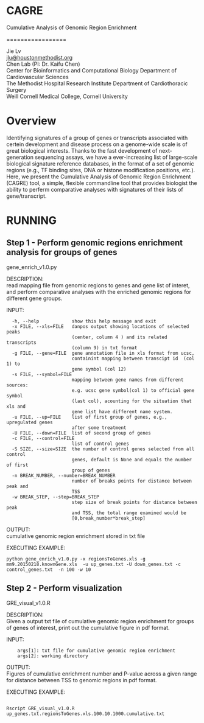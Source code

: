 # CAGRE

Cumulative Analysis of Genomic Region Enrichment

=================

Jie Lv  
jlu@houstonmethodist.org  
Chen Lab (PI: Dr. Kaifu Chen)  
Center for Bioinformatics and Computational Biology Department of Cardiovascular Sciences  
The Methodist Hospital Research Institute Department of Cardiothoracic Surgery  
Weill Cornell Medical College, Cornell University  

# Overview
Identifying signatures of a group of genes or transcripts associated with certein development and disease process on a genome-wide scale is of great biological interests. Thanks to the fast development of next-generation sequencing assays, we have a ever-increasing list of  large-scale biological signature reference databases, in the format of a set of genomic regions (e.g., TF binding sites, DNA or histone modification positions, etc.). Here, we present the Cumulative Analysis of Genomic Region Enrichment (CAGRE) tool, a simple, flexible commandline tool that provides biologist the ability to perferm comparative analyses with signatures of their lists of gene/transcript. 


RUNNING
============

Step 1 - Perform genomic regions enrichment analysis for groups of genes
------------------------
gene_enrich_v1.0.py 

DESCRIPTION:  
  read mapping file from genomic regions to genes and gene list of interet, and perform comparative analyses with the enriched genomic regions for different gene groups.

INPUT:  

```
  -h, --help            show this help message and exit  
  -x FILE, --xls=FILE   danpos output showing locations of selected peaks
                        (center, column 4 ) and its related transcripts  
                        (column 9) in txt format  
  -g FILE, --gene=FILE  gene annotation file in xls format from ucsc,
                        containint mapping between transcipt id  (col 1) to
                        gene symbol (col 12)  
  -s FILE, --symbol=FILE 
                        mapping between gene names from different sources:
                        e.g. ucsc gene symbol(col 1) to official gene symbol
                        (last col), acounting for the situation that xls and
                        gene list have different name system.  
  -u FILE, --up=FILE    list of first group of genes, e.g., upregulated genes
                        after some treatment  
  -U FILE, --down=FILE  list of second group of genes  
  -c FILE, --control=FILE  
                        list of control genes  
  -S SIZE, --size=SIZE  the number of control genes selected from all control
                        genes, default is None and equals the number of first
                        group of genes  
  -n BREAK_NUMBER, --number=BREAK_NUMBER  
                        number of breaks points for distance between peak and
                        TSS  
  -w BREAK_STEP, --step=BREAK_STEP  
                        step size of break points for distance between peak
                        and TSS, the total range examined would be
                        [0,break_number*break_step]     
```

OUTPUT:  
  cumulative genomic region enrichment stored in txt file

EXECUTING EXAMPLE: 
```
python gene_enrich_v1.0.py -x regionsToGenes.xls -g  mm9.20150218.knownGene.xls  -u up_genes.txt -U down_genes.txt -c control_genes.txt  -n 100 -w 10
```

Step 2 - Perform visualization
-------------------------
GRE_visual_v1.0.R

DESCRIPTION:  
Given a output txt file of cumulative genomic region enrichment for groups of genes of interest,  print out the cumulative figure in pdf format.

INPUT:
```
    args[1]: txt file for cumulative genomic region enrichment  
    args[2]: working directory
```

OUTPUT:  
  Figures of cumulative enrichment number and P-value across a given range for distance between TSS to genomic regions in pdf format.

EXECUTING EXAMPLE:
```

Rscript GRE_visual_v1.0.R up_genes.txt.regionsToGenes.xls.100.10.1000.cumulative.txt
```

